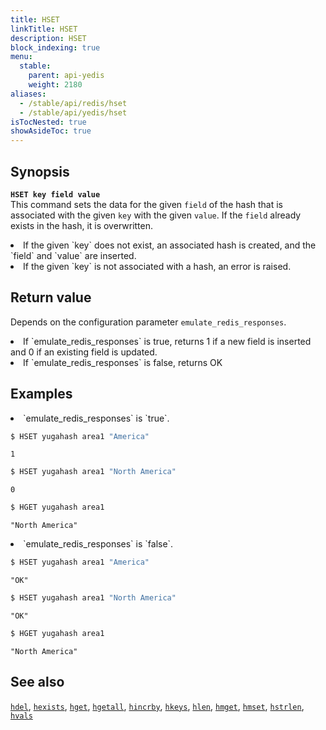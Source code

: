 ```yaml
---
title: HSET
linkTitle: HSET
description: HSET
block_indexing: true
menu:
  stable:
    parent: api-yedis
    weight: 2180
aliases:
  - /stable/api/redis/hset
  - /stable/api/yedis/hset
isTocNested: true
showAsideToc: true
---
```


## Synopsis

<b>`HSET key field value`</b><br>
This command sets the data for the given `field` of the hash that is associated with the given `key` with the given `value`. If the `field` already exists in the hash, it is overwritten.

<li>If the given `key` does not exist, an associated hash is created, and the `field` and `value` are inserted.</li>
<li>If the given `key` is not associated with a hash, an error is raised.</li>

## Return value

Depends on the configuration parameter `emulate_redis_responses`.
<li>
If `emulate_redis_responses` is true, returns
 1 if a new field is inserted and 0 if an existing field is updated.
</li>
<li>
If `emulate_redis_responses` is false, returns
 OK
</li>

## Examples

<li> `emulate_redis_responses` is `true`.

```sh
$ HSET yugahash area1 "America"
```

```
1
```

```sh
$ HSET yugahash area1 "North America"
```

```
0
```

```sh
$ HGET yugahash area1
```

```
"North America"
```
</li>

<li> `emulate_redis_responses` is `false`.

```sh
$ HSET yugahash area1 "America"
```

```
"OK"
```

```sh
$ HSET yugahash area1 "North America"
```

```
"OK"
```

```sh
$ HGET yugahash area1
```

```
"North America"
```
</li>

## See also

[`hdel`](../hdel/), [`hexists`](../hexists/), [`hget`](../hget/), [`hgetall`](../hgetall/), [`hincrby`](../hincrby/), [`hkeys`](../hkeys/), [`hlen`](../hlen/), [`hmget`](../hmget/), [`hmset`](../hmset/), [`hstrlen`](../hstrlen/), [`hvals`](../hvals/)
